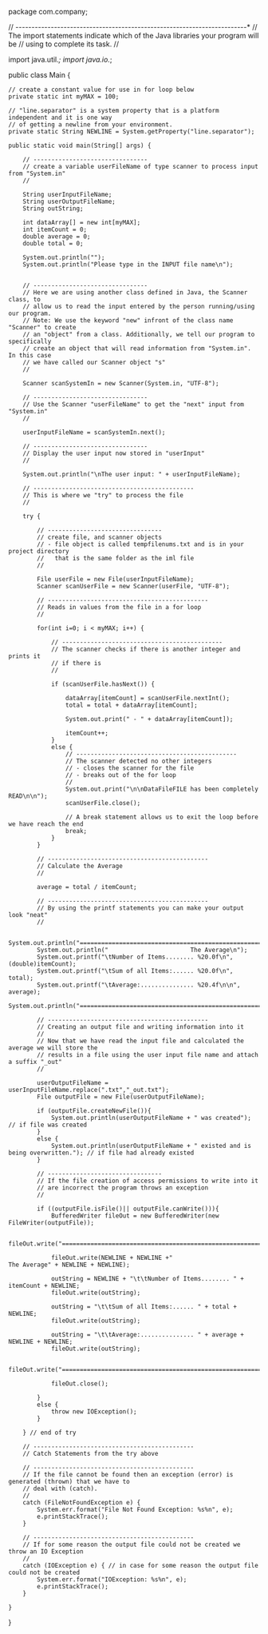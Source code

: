 package com.company;

// *---------*---------*---------*---------*---------*---------*---------*---------*
// The import statements indicate which of the Java libraries your program will be
// using to complete its task.
//

import java.util.*;
import java.io.*;

public class Main {

    // create a constant value for use in for loop below
    private static int myMAX = 100;

    // "line.separator" is a system property that is a platform independent and it is one way
    // of getting a newline from your environment.
    private static String NEWLINE = System.getProperty("line.separator");

    public static void main(String[] args) {

        // --------------------------------
        // create a variable userFileName of type scanner to process input from "System.in"
        //

        String userInputFileName;
        String userOutputFileName;
        String outString;

        int dataArray[] = new int[myMAX];
        int itemCount = 0;
        double average = 0;
        double total = 0;

        System.out.println("");
        System.out.println("Please type in the INPUT file name\n");


        // --------------------------------
        // Here we are using another class defined in Java, the Scanner class, to
        // allow us to read the input entered by the person running/using our program.
        // Note: We use the keyword "new" infront of the class name "Scanner" to create
        // an "object" from a class. Additionally, we tell our program to specifically
        // create an object that will read information from "System.in". In this case
        // we have called our Scanner object "s"
        //

        Scanner scanSystemIn = new Scanner(System.in, "UTF-8");

        // --------------------------------
        // Use the Scanner "userFileName" to get the "next" input from "System.in"
        //

        userInputFileName = scanSystemIn.next();

        // --------------------------------
        // Display the user input now stored in "userInput"
        //

        System.out.println("\nThe user input: " + userInputFileName);

        // ---------------------------------------------
        // This is where we "try" to process the file
        //

        try {

            // --------------------------------
            // create file, and scanner objects
            // - file object is called tempfilenums.txt and is in your project directory
            //   that is the same folder as the iml file
            //

            File userFile = new File(userInputFileName);
            Scanner scanUserFile = new Scanner(userFile, "UTF-8");

            // ---------------------------------------------
            // Reads in values from the file in a for loop
            //

            for(int i=0; i < myMAX; i++) {

                // ---------------------------------------------
                // The scanner checks if there is another integer and prints it
                // if there is
                //

                if (scanUserFile.hasNext()) {

                    dataArray[itemCount] = scanUserFile.nextInt();
                    total = total + dataArray[itemCount];

                    System.out.print(" - " + dataArray[itemCount]);

                    itemCount++;
                }
                else {
                    // ---------------------------------------------
                    // The scanner detected no other integers
                    // - closes the scanner for the file
                    // - breaks out of the for loop
                    //
                    System.out.print("\n\nDataFileFILE has been completely READ\n\n");
                    scanUserFile.close();

                    // A break statement allows us to exit the loop before we have reach the end
                    break;
                }
            }

            // ---------------------------------------------
            // Calculate the Average
            //

            average = total / itemCount;

            // ---------------------------------------------
            // By using the printf statements you can make your output look "neat"
            //

            System.out.println("==================================================================\n");
            System.out.println("                       The Average\n");
            System.out.printf("\tNumber of Items........ %20.0f\n", (double)itemCount);
            System.out.printf("\tSum of all Items:...... %20.0f\n", total);
            System.out.printf("\tAverage:............... %20.4f\n\n", average);
            System.out.println("==================================================================\n");

            // ---------------------------------------------
            // Creating an output file and writing information into it
            //
            // Now that we have read the input file and calculated the average we will store the
            // results in a file using the user input file name and attach a suffix "_out"
            //

            userOutputFileName = userInputFileName.replace(".txt","_out.txt");
            File outputFile = new File(userOutputFileName);

            if (outputFile.createNewFile()){
                System.out.println(userOutputFileName + " was created"); // if file was created
            }
            else {
                System.out.println(userOutputFileName + " existed and is being overwritten."); // if file had already existed
            }

            // --------------------------------
            // If the file creation of access permissions to write into it
            // are incorrect the program throws an exception
            //

            if ((outputFile.isFile()|| outputFile.canWrite())){
                BufferedWriter fileOut = new BufferedWriter(new FileWriter(outputFile));

                fileOut.write("==================================================================");

                fileOut.write(NEWLINE + NEWLINE +"                       The Average" + NEWLINE + NEWLINE);

                outString = NEWLINE + "\t\tNumber of Items........ " + itemCount + NEWLINE;
                fileOut.write(outString);

                outString = "\t\tSum of all Items:...... " + total + NEWLINE;
                fileOut.write(outString);

                outString = "\t\tAverage:............... " + average + NEWLINE + NEWLINE;
                fileOut.write(outString);

                fileOut.write("==================================================================");

                fileOut.close();

            }
            else {
                throw new IOException();
            }

        } // end of try

        // ---------------------------------------------
        // Catch Statements from the try above

        // ---------------------------------------------
        // If the file cannot be found then an exception (error) is generated (thrown) that we have to
        // deal with (catch).
        //
        catch (FileNotFoundException e) {
            System.err.format("File Not Found Exception: %s%n", e);
            e.printStackTrace();
        }

        // ---------------------------------------------
        // If for some reason the output file could not be created we throw an IO Exception
        //
        catch (IOException e) { // in case for some reason the output file could not be created
            System.err.format("IOException: %s%n", e);
            e.printStackTrace();
        }

    }
}
